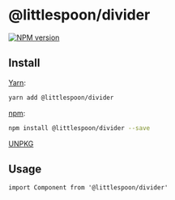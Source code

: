 # @littlespoon/divider

[![NPM version](https://img.shields.io/npm/v/@littlespoon/divider.svg)](https://www.npmjs.com/package/@littlespoon/divider)

## Install

[Yarn](https://yarnpkg.com/package/@littlespoon/divider):

```sh
yarn add @littlespoon/divider
```

[npm](https://www.npmjs.com/package/@littlespoon/divider):

```sh
npm install @littlespoon/divider --save
```

[UNPKG](https://unpkg.com/browse/@littlespoon/divider/)

## Usage

```tsx
import Component from '@littlespoon/divider'
```
